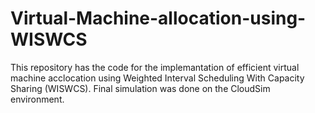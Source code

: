 # Virtual-Machine-allocation-using-WISWCS

This repository has the code for the implemantation of efficient virtual machine acclocation using Weighted Interval Scheduling With Capacity Sharing (WISWCS). 
Final simulation was done on the CloudSim environment. 
